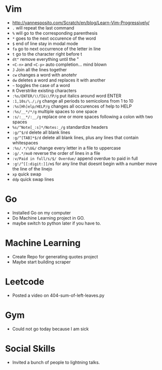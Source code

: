 # Vim

* http://yannesposito.com/Scratch/en/blog/Learn-Vim-Progressively/
* `.` will repeat the last command
* `%` will go to the corresponding parenthesis
* `*` goes to the next occurence of the word
* `$` end of line stay in modal mode
* `fa` go to next occurrence of the letter in line
* `t` go to the character right before t
* `dt"` remove everything until the "
* `<C-n>` and `<C-p>` auto completion... mind blown
* `J` Join all the lines together
* `cw` changes a word with anotehr
* `dw` deletes a word and replaces it with another
* `~` toggles the case of a word
* `R` Overstrike existing characters
* `:%s/ENTER/\\fI&\\fP/g` put italics around word ENTER
* `:1,10s/\./;/g` change all periods to semicolons from 1 to 10
* `:%s[Hh]elp/HELP/g` changes all occurences of help to HELP
* `:%s/__*/*/g` multiple spaces to one space
* `:s/:__*/:__/g` replace one or more spaces following a colon with two spaces
* `%s/^Note[_:s]*/Notes:_/g` standardize headers
* `:g/^$/d` delete all blank lines
* `:g/^[TAB]*$/d` delete all blank lines, plus any lines that contain whitespaces
* `:%s/.*/\U&/` change every letter in a file to uppercase
* `:g/.*/mo0` reverse the order of lines in a file
* `:v/Paid in full/s/$/ Overdue/` append overdue to paid in full
* `:g!/^[[:digit:]]/m$` for any line that doesnt begin with a number move the line of the linejo
* `xp` quick swap
* `ddp` quick swap lines


# Go

* Installed Go on my computer
* Do Machine Learning project in GO.
* maybe switch to python later if you have to.

# Machine Learning

* Create Repo for generating quotes project 
* Maybe start building scraper

# Leetcode

* Posted a video on 404-sum-of-left-leaves.py

# Gym
* Could not go today because I am sick

# Social Skills
* Invited a bunch of people to lightning talks.
